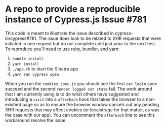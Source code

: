 # A repo to provide a reproducible instance of Cypress.js Issue #781

This code is meant to illustrate the issue described in cypress-io/cypress#781. The issue does look to be related to XHR requests that were initiated in one request but do not complete until just prior to the next test. To reproduce you'll need to use ruby, bundler, and yarn:

1. `bundle install`
2. `yarn install`
3. `./app.rb` to start the Sinatra app
4. `yarn run cypress open`

When you run the `cookies_spec.js` you should see the first `can login` spec succeed and the second `render logged out state` fail. The work around that I am currently using is to do what others have suggested and introducing a `visit` into a `afterEach` hook that takes the browser to a non-existent page so as to ensure the browser window cancels out any pending XHR requests that may affect cookies (or localstrage for that matter, as was the case with our app). You can uncomment the `afterEach` line to see this workaround resolve the issue.
